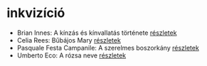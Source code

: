 # inkvizíció

- Brian Innes: A kínzás és kínvallatás története [részletek](../_details/Brian%20Innes.md#id_1448)
- Celia Rees: Bűbájos Mary [részletek](../_details/Celia%20Rees.md#id_979)
- Pasquale Festa Campanile: A szerelmes boszorkány [részletek](../_details/Pasquale%20Festa%20Campanile.md#id_975)
- Umberto Eco: A rózsa neve [részletek](../_details/Umberto%20Eco.md#id_789)